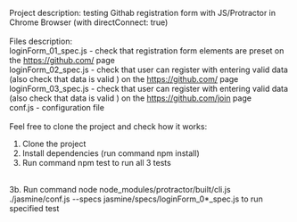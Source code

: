 Project description: testing Githab registration form with JS/Protractor in Chrome Browser (with directConnect: true)
<br>
<br>
Files description:
<br>
loginForm_01_spec.js - check that registration form elements are preset on the https://github.com/ page
<br>
loginForm_02_spec.js - check that user can register with entering valid data (also check that data is valid ) on the https://github.com/ page
<br>
loginForm_03_spec.js - check that user can register with entering valid data (also check that data is valid ) on the https://github.com/join page
<br>
conf.js - configuration file
<br><br>
Feel free to clone the project and check how it works:
1) Clone the project
2) Install dependencies (run command npm install)
3) Run command npm test to run all 3 tests
<br>
3b. Run command node node_modules/protractor/built/cli.js ./jasmine/conf.js --specs jasmine/specs/loginForm_0*_spec.js to run specified test
